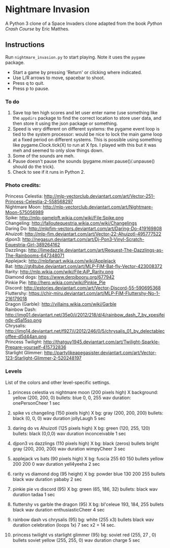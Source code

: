 # Nightmare Invasion 
A Python 3 clone of a Space Invaders clone adapted from the book *Python Crash Course* by Eric Matthes. 

## Instructions
Run `nightmare_invasion.py` to start playing. Note it uses the `pygame` package.
- Start a game by pressing 'Return' or clicking where indicated.
- Use L/R arrows to move, spacebar to shoot.
- Press q to quit.
- Press p to pause.

### To do
1.  Save top ten high scores and let user enter name (use something like the `appdirs` package to find the correct location to store user data, and then store it using the json package or something.
2.  Speed is very different on different systems: the pygame event loop is tied to the system processor: would be nice to lock the main game loop at a fixed period on different systems. This is possible using something like pygame.Clock.tick(X) to run at X fps. I played with this but it was meh and seemed to only slow things down.
3.  Some of the sounds are meh. 
4.  Pause doesn't pause the sounds (pygame.mixer.pause()/.unpause() should do the trick).
5.  Check to see if it runs in Python 2.

### Photo credits:
Princess Celestia: http://mlp-vectorclub.deviantart.com/art/Vector-251-Princess-Celestia-2-558568297  
Nightmare Moon: http://mlp-vectorclub.deviantart.com/art/Nightmare-Moon-575056989  
Spike: http://mlp-gameloft.wikia.com/wiki/File:Spike.png  
Changeling: http://falloutequestria.wikia.com/wiki/Changelings  
Daring Do: http://mlpfim-vectors.deviantart.com/art/Daring-Do-419169808  
Ahuizotl: http://mlp-fim.deviantart.com/art/Vector-22-Ahuizotl-495777522  
djpon3: http://negasun.deviantart.com/art/Dj-Pon3-Vinyl-Scratch-Equestria-Girl-389264162  
Dazzlings: http://limedazzle.deviantart.com/art/Request-The-Dazzlings-as-The-Rainbooms-647348071  
Applejack: http://mlpfanart.wikia.com/wiki/Applejack  
Bat: http://gt4tube.deviantart.com/art/MLP-FiM-Bat-fly-Vector-423008372  
Rarity: http://mlp.wikia.com/wiki/File:AiP_Rarity.png  
Diamond dogs: https://www.derpibooru.org/677942  
Pinkie Pie: http://hero.wikia.com/wiki/Pinkie_Pie  
Discord: http://estories.deviantart.com/art/Vector-Discord-55-590695368  
Fluttershy: https://chir-miru.deviantart.com/art/MLP-FiM-Fluttershy-No-1-216179018  
Dragon (Garble): http://villains.wikia.com/wiki/Garble  
Rainbow Dash: http://img01.deviantart.net/35e0/i/2012/218/d/4/rainbow_dash_7_by_xpesifeindx-d5a15so.png  
Chrysalis: http://img14.deviantart.net/f927/i/2012/246/0/5/chrysalis_01_by_delectablecoffee-d5d44an.png  
Princess Twilight: http://thatguy1945.deviantart.com/art/Twilight-Sparkle-Prepare-yourself-415732836  
Starlight Glimmer: http://partylikeapegasister.deviantart.com/art/Vector-123-Starlight-Glimmer-2-520248197  

### Levels 
List of the colors and other level-specific settings. 

1. princess celestia vs nightmare moon (200 pixels high) X
background: yellow (200, 200, 0)
bullets: blue 0, 0, 255
wav duration: onePersonCheer 1 sec

2. spike vs changeling (150 pixels high) X
bg: gray (200, 200, 200)
bullets: black (0, 0, 0)
wav duration jollyLaugh 5 sec

3. daring do vs Ahuizotl (125 pixels high) X
bg: green (120, 255, 120)
bullets: black (0,0,0)
wav duration inconceivable 1 sec

4. djpon3 vs dazzlings (110 pixels high) X
bg: black (zeros)
bullets bright gray (200, 200, 200)
wav duration wimpyCheer 3 sec
 
5. applejack vs bats (90 pixels high) X
bg: fuscia 255 60 150
bullets yellow 200 200 0
wav duration yell4yeeha 2 sec

6. rarity vs diamond dog (95 height) X
bg: powder blue 130 200 255
bullets black
wav duration yababy 2 sec

7. pinkie pie vs discord (95) X
bg: green (65, 186, 32)
bullets: black
wav duration tadaa 1 sec 

8. fluttershy vs  garble the dragon (95) X
bg: bl'celeue 193, 184, 255
bullets black
wav duration enthusiasticCheer 4 sec

9. rainbow dash vs chrysalis (95)
bg: white (255 x3)
bullets black
wav duration celebration (loops 1x) 7 sec x2 = 14 sec.

10. princess twilight vs starlight glimmer (95)
bg: soviet red (255, 27 , 0)
bullets soviet yellow (255, 255, 0)
wav duration charge 5 sec

